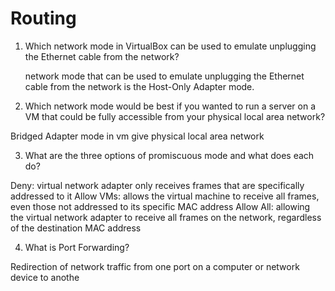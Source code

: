 # Routing

1. Which network mode in VirtualBox can be used to emulate unplugging the Ethernet cable from the network?

    network mode that can be used to emulate unplugging the Ethernet cable from the network is the Host-Only Adapter mode.

2. Which network mode would be best if you wanted to run a server on a VM that could be fully accessible from your physical local area network?

  Bridged Adapter mode in vm give physical local area network

3. What are the three options of promiscuous mode and what does each do?

Deny: virtual network adapter only receives frames that are specifically addressed to it
Allow VMs: allows the virtual machine to receive all frames, even those not addressed to its specific MAC address
Allow All: allowing the virtual network adapter to receive all frames on the network, regardless of the destination MAC address

4. What is Port Forwarding?

 Redirection of network traffic from one port on a computer or network device to anothe
